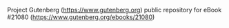Project Gutenberg (https://www.gutenberg.org) public repository for eBook #21080 (https://www.gutenberg.org/ebooks/21080)
